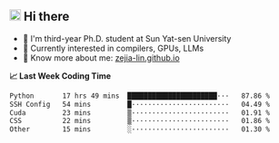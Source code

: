 ## <img height="20" src='https://qpluspicture.oss-cn-beijing.aliyuncs.com/6LjjQA/Hi.gif' alt='Hi' width="20"/> Hi there

<!-- profile views -->
<!-- , I'm a Github member for  -->
<!-- ![Years Badge](https://badges.pufler.dev/years/zejia-lin). -->
<!-- and the number of visitors for this page is  -->
<!-- ![](https://komarev.com/ghpvc/?username=zejia-lin&color=blue&label=PROFILE+VIEWS). -->

- 🌱 I'm third-year Ph.D. student at Sun Yat-sen University
- 🤔 Currently interested in compilers, GPUs, LLMs
- 📖 Know more about me: [zejia-lin.github.io](https://zejia-lin.github.io/)

**📈 Last Week Coding Time**

<!--START_SECTION:waka-->

```txt
Python       17 hrs 49 mins  ██████████████████████···   87.86 %
SSH Config   54 mins         █························   04.49 %
Cuda         23 mins         ▒························   01.91 %
CSS          22 mins         ▒························   01.86 %
Other        15 mins         ░························   01.30 %
```

<!--END_SECTION:waka-->

<!-- ![](https://github-readme-stats.vercel.app/api?username=zeege-0&show_icons=true&include_all_commits=true) -->

<!-- <a href="https://github.com/anuraghazra/github-readme-stats">
  <img align="center" src="https://github-readme-stats.vercel.app/api?username=zeege-0&show_icons=true&theme=buefy" />
</a>
<a href="https://github.com/anuraghazra/convoychat">
  <img align="center" src="https://github-readme-stats.vercel.app/api/top-langs/?username=zeege-0&layout=compact" />
</a>
-->

<!-- <div align="center"> <img src="https://stats.justsong.cn/api/leetcode?id=zejia-lin&cn=true"> </div>-->


<!--
**Zeege-0/zeege-0** is a ✨ _special_ ✨ repository because its `README.md` (this file) appears on your GitHub profile.

Here are some ideas to get you started:

- 🔭 I’m currently working on ...
- 🌱 I’m currently learning ...
- 👯 I’m looking to collaborate on ...
- 🤔 I’m looking for help with ...
- 💬 Ask me about ...
- 📫 How to reach me: ...
- 😄 Pronouns: ...
- ⚡ Fun fact: ...
-->
